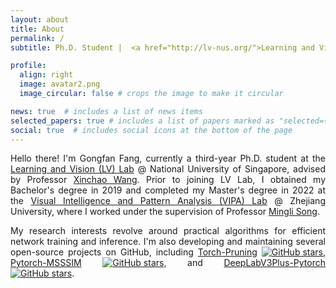 ```yaml
---
layout: about
title: About
permalink: /
subtitle: Ph.D. Student |  <a href="http://lv-nus.org/">Learning and Vision Lab</a>  |  <a href="https://nus.edu.sg/"> National University of Singapore</a>.

profile:
  align: right
  image: avatar2.png
  image_circular: false # crops the image to make it circular

news: true  # includes a list of news items
selected_papers: true # includes a list of papers marked as "selected={true}"
social: true  # includes social icons at the bottom of the page
---
```



<div style="text-align: justify;">
<p> Hello there! I'm Gongfan Fang, currently a third-year Ph.D. student at the <a href="http://lv-nus.org/">Learning and Vision (LV) Lab</a> @ National University of Singapore, advised by Professor <a href="https://sites.google.com/site/sitexinchaowang/">Xinchao Wang</a>. Prior to joining LV Lab, I obtained my Bachelor's degree in 2019 and completed my Master's degree in 2022 at the <a href="https://www.vipazoo.cn/">Visual Intelligence and Pattern Analysis (VIPA) Lab</a> @ Zhejiang University, where I worked under the supervision of Professor <a href="https://person.zju.edu.cn/en/msong">Mingli Song</a>. </p>

<p> My research interests revolve around practical algorithms for efficient network training and inference. I'm also developing and maintaining several open-source projects on GitHub, including <a href="https://github.com/VainF/Torch-Pruning">Torch-Pruning</a> <a href="https://github.com/VainF/Torch-Pruning"><img src="https://img.shields.io/github/stars/VainF/Torch-Pruning.svg?style=social&label=Star" alt="GitHub stars"></a>, <a href="https://github.com/VainF/Pytorch-MSSSIM">Pytorch-MSSSIM</a> <a href="https://github.com/VainF/Pytorch-MSSSIM"><img src="https://img.shields.io/github/stars/VainF/Pytorch-MSSSIM.svg?style=social&label=Star" alt="GitHub stars"></a>, and 
    <a href="https://github.com/VainF/DeepLabV3Plus-Pytorch">DeepLabV3Plus-Pytorch</a> <a href="https://github.com/VainF/DeepLabV3Plus-Pytorch"><img src="https://img.shields.io/github/stars/VainF/DeepLabV3Plus-Pytorch.svg?style=social&label=Star" alt="GitHub stars"></a>. </p>
</div>
